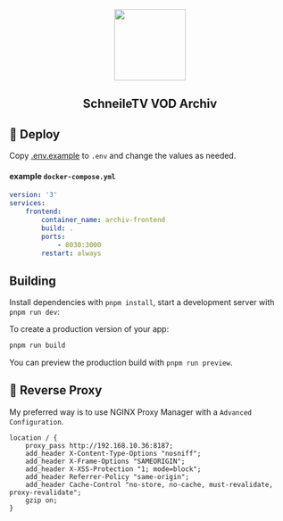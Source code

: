 <div align="center" width="100%">
    <img src="https://i.toaaa.de/i/f9dq9.png" width="128"/>
</div>

<div align="center" width="100%">
    <h2>SchneileTV VOD Archiv</h2>
</div>

## 🐳 Deploy

Copy [.env.example](.env.example) to `.env` and change the values as needed.
#### example `docker-compose.yml`
```yml
version: '3'
services:
    frontend:
        container_name: archiv-frontend
        build: .
        ports:
            - 8030:3000
        restart: always
```

## Building
Install dependencies with `pnpm install`, start a development server with `pnpm run dev`:

To create a production version of your app:

```bash
pnpm run build
```

You can preview the production build with `pnpm run preview`.

## 🚪 Reverse Proxy

My preferred way is to use NGINX Proxy Manager with a `Advanced Configuration`.

```
location / {
    proxy_pass http://192.168.10.36:8187;
    add_header X-Content-Type-Options "nosniff";
    add_header X-Frame-Options "SAMEORIGIN";
    add_header X-XSS-Protection "1; mode=block";
    add_header Referrer-Policy "same-origin";
    add_header Cache-Control "no-store, no-cache, must-revalidate, proxy-revalidate";
    gzip on;
}
```
